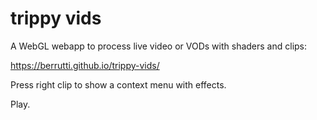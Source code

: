 # trippy vids

A WebGL webapp to process live video or VODs with shaders and clips:

https://berrutti.github.io/trippy-vids/

Press right clip to show a context menu with effects. 

Play.
